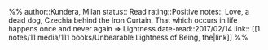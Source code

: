 %%
author::Kundera, Milan
status:: Read
rating::Positive
notes:: Love, a dead dog, Czechia behind the Iron Curtain. That which occurs in life happens once and never again => Lightness
date-read::2017/02/14
link:: [[1 notes/11 media/111 books/Unbearable Lightness of Being, the|link]]
%%